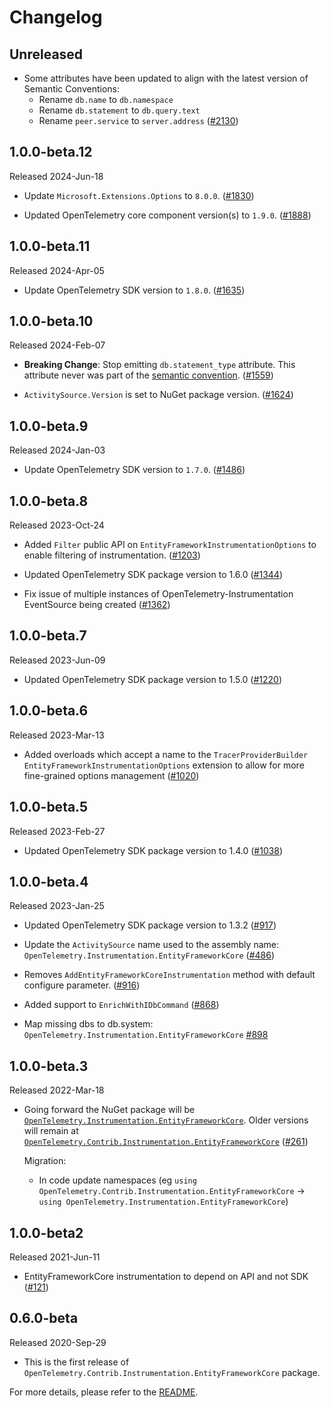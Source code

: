 # Changelog

## Unreleased

* Some attributes have been updated to align with
  the latest version of Semantic Conventions:
  * Rename `db.name` to `db.namespace`
  * Rename `db.statement` to `db.query.text`
  * Rename `peer.service` to `server.address`
  ([#2130](https://github.com/open-telemetry/opentelemetry-dotnet-contrib/pull/2130))

## 1.0.0-beta.12

Released 2024-Jun-18

* Update `Microsoft.Extensions.Options` to `8.0.0`.
  ([#1830](https://github.com/open-telemetry/opentelemetry-dotnet-contrib/pull/1830))

* Updated OpenTelemetry core component version(s) to `1.9.0`.
  ([#1888](https://github.com/open-telemetry/opentelemetry-dotnet-contrib/pull/1888))

## 1.0.0-beta.11

Released 2024-Apr-05

* Update OpenTelemetry SDK version to `1.8.0`.
  ([#1635](https://github.com/open-telemetry/opentelemetry-dotnet-contrib/pull/1635))

## 1.0.0-beta.10

Released 2024-Feb-07

* **Breaking Change**: Stop emitting `db.statement_type` attribute.
  This attribute never was part of the [semantic convention](https://github.com/open-telemetry/semantic-conventions/blob/v1.24.0/docs/database/database-spans.md#call-level-attributes).
  ([#1559](https://github.com/open-telemetry/opentelemetry-dotnet-contrib/pull/1559))

* `ActivitySource.Version` is set to NuGet package version.
  ([#1624](https://github.com/open-telemetry/opentelemetry-dotnet-contrib/pull/1624))

## 1.0.0-beta.9

Released 2024-Jan-03

* Update OpenTelemetry SDK version to `1.7.0`.
  ([#1486](https://github.com/open-telemetry/opentelemetry-dotnet-contrib/pull/1486))

## 1.0.0-beta.8

Released 2023-Oct-24

* Added `Filter` public API on `EntityFrameworkInstrumentationOptions` to
  enable filtering of instrumentation.
  ([#1203](https://github.com/open-telemetry/opentelemetry-dotnet-contrib/pull/1203))

* Updated OpenTelemetry SDK package version to 1.6.0
  ([#1344](https://github.com/open-telemetry/opentelemetry-dotnet-contrib/pull/1344))

* Fix issue of multiple instances of OpenTelemetry-Instrumentation EventSource
  being created
  ([#1362](https://github.com/open-telemetry/opentelemetry-dotnet-contrib/pull/1362))

## 1.0.0-beta.7

Released 2023-Jun-09

* Updated OpenTelemetry SDK package version to 1.5.0
  ([#1220](https://github.com/open-telemetry/opentelemetry-dotnet-contrib/pull/1220))

## 1.0.0-beta.6

Released 2023-Mar-13

* Added overloads which accept a name to the `TracerProviderBuilder`
  `EntityFrameworkInstrumentationOptions` extension to allow for more fine-grained
  options management
   ([#1020](https://github.com/open-telemetry/opentelemetry-dotnet-contrib/pull/1020))

## 1.0.0-beta.5

Released 2023-Feb-27

* Updated OpenTelemetry SDK package version to 1.4.0
  ([#1038](https://github.com/open-telemetry/opentelemetry-dotnet-contrib/pull/1038))

## 1.0.0-beta.4

Released 2023-Jan-25

* Updated OpenTelemetry SDK package version to 1.3.2
  ([#917](https://github.com/open-telemetry/opentelemetry-dotnet-contrib/pull/917))

* Update the `ActivitySource` name used to the assembly name:
`OpenTelemetry.Instrumentation.EntityFrameworkCore`
  ([#486](https://github.com/open-telemetry/opentelemetry-dotnet-contrib/pull/486))

* Removes `AddEntityFrameworkCoreInstrumentation` method with default configure
  parameter.
  ([#916](https://github.com/open-telemetry/opentelemetry-dotnet-contrib/pull/916))

* Added support to `EnrichWithIDbCommand`
  ([#868](https://github.com/open-telemetry/opentelemetry-dotnet-contrib/pull/868))

* Map missing dbs to db.system:
`OpenTelemetry.Instrumentation.EntityFrameworkCore`
  [#898](https://github.com/open-telemetry/opentelemetry-dotnet-contrib/pull/898)

## 1.0.0-beta.3

Released 2022-Mar-18

* Going forward the NuGet package will be
  [`OpenTelemetry.Instrumentation.EntityFrameworkCore`](https://www.nuget.org/packages/OpenTelemetry.Instrumentation.EntityFrameworkCore).
  Older versions will remain at
  [`OpenTelemetry.Contrib.Instrumentation.EntityFrameworkCore`](https://www.nuget.org/packages/OpenTelemetry.Contrib.Instrumentation.EntityFrameworkCore)
  ([#261](https://github.com/open-telemetry/opentelemetry-dotnet-contrib/pull/261))

  Migration:

  * In code update namespaces (eg `using
    OpenTelemetry.Contrib.Instrumentation.EntityFrameworkCore` -> `using
    OpenTelemetry.Instrumentation.EntityFrameworkCore`)

## 1.0.0-beta2

Released 2021-Jun-11

* EntityFrameworkCore instrumentation to depend on API and not SDK
  ([#121](https://github.com/open-telemetry/opentelemetry-dotnet-contrib/pull/121))

## 0.6.0-beta

Released 2020-Sep-29

* This is the first release of
  `OpenTelemetry.Contrib.Instrumentation.EntityFrameworkCore` package.

For more details, please refer to the [README](README.md).
